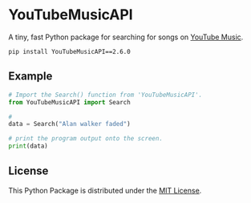 # YouTubeMusicAPI

A tiny, fast Python package for searching for songs on [YouTube Music](https://music.youtube.com/).

```
pip install YouTubeMusicAPI==2.6.0
```

## Example

```python
# Import the Search() function from 'YouTubeMusicAPI'.
from YouTubeMusicAPI import Search

# 
data = Search("Alan walker faded")

# print the program output onto the screen.
print(data)
```

## License

This Python Package is distributed under the [MIT License](https://mit-license.org/).
